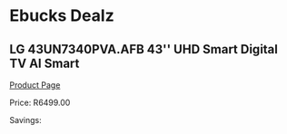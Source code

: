 
# Ebucks Dealz
## LG 43UN7340PVA.AFB 43'' UHD Smart Digital TV AI Smart
[Product Page](https://www.ebucks.com/web/shop/productSelected.do?prodId=1162676381&catId=363628279)

Price: R6499.00

Savings: 


	